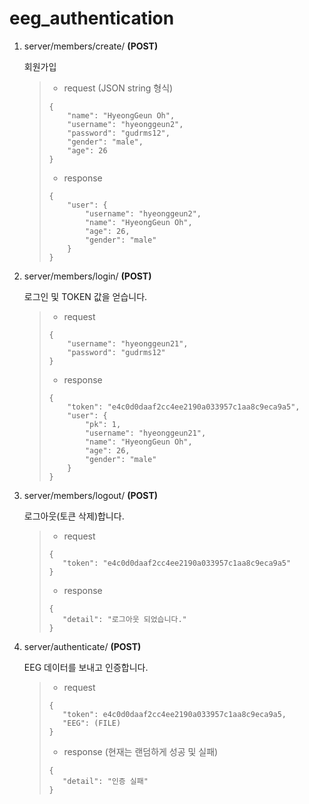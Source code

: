 # eeg_authentication

1. server/members/create/ **(POST)**

   회원가입

   > - request (JSON string 형식)
   >
   > ```
   > {
   >     "name": "HyeongGeun Oh",
   >     "username": "hyeonggeun2",
   >     "password": "gudrms12",
   >     "gender": "male",
   >     "age": 26
   > }
   > ```
   >
   > 
   >
   > - response
   >
   > ```
   > {
   >     "user": {
   >         "username": "hyeonggeun2",
   >         "name": "HyeongGeun Oh",
   >         "age": 26,
   >         "gender": "male"
   >     }
   > }
   > ```

   

2. server/members/login/ **(POST)**

   로그인 및 TOKEN 값을 얻습니다.

   > - request
   >
   > ```
   > {
   >     "username": "hyeonggeun21",
   >     "password": "gudrms12"
   > }
   > ```
   >
   > 
   >
   > - response
   >
   > ```
   > {
   >     "token": "e4c0d0daaf2cc4ee2190a033957c1aa8c9eca9a5",
   >     "user": {
   >         "pk": 1,
   >         "username": "hyeonggeun21",
   >         "name": "HyeongGeun Oh",
   >         "age": 26,
   >         "gender": "male"
   >     }
   > }
   > ```

   

3. server/members/logout/ **(POST)**

   로그아웃(토큰 삭제)합니다.

   >- request
   >
   >```
   >{
   >    "token": "e4c0d0daaf2cc4ee2190a033957c1aa8c9eca9a5"
   >}
   >```
   >
   >
   >
   >- response
   >
   >```
   >{
   >    "detail": "로그아웃 되었습니다."
   >}
   >```

   

4. server/authenticate/ **(POST)**

   EEG 데이터를 보내고 인증합니다.

   >- request
   >
   >```
   >{
   >	"token": e4c0d0daaf2cc4ee2190a033957c1aa8c9eca9a5,
   >	"EEG": (FILE)
   >}
   >```
   >
   >
   >
   >- response (현재는 랜덤하게 성공 및 실패)
   >
   >```
   >{
   >    "detail": "인증 실패"
   >}
   >```

   
